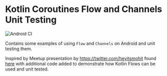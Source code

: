 # Kotlin Coroutines Flow and Channels Unit Testing

![Android CI](https://github.com/jshvarts/FlowChannels101/workflows/Android%20CI/badge.svg)

Contains some examples of using `Flow` and `Channels` on Android and unit testing them.

Inspired by Meetup presentation by https://twitter.com/heyitsmohit found [here](https://speakerdeck.com/heyitsmohit/unit-testing-kotlin-channels-and-flows) with additional code added to demonstrate how Kotlin Flows can be used and unit tested.

